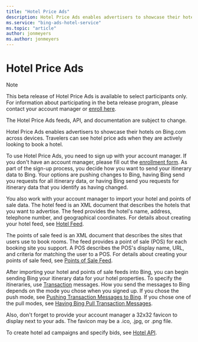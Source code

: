 ```yaml
---
title: "Hotel Price Ads"
description: Hotel Price Ads enables advertisers to showcase their hotels on Bing.com across devices.
ms.service: "bing-ads-hotel-service"
ms.topic: "article"
author: jonmeyers
ms.author: jonmeyers
---
```


# Hotel Price Ads

> [!NOTE]
> This beta release of Hotel Price Ads is available to select participants only. For information about participating in the beta release program, please contact your account manager or [enroll here](https://go.microsoft.com/fwlink/?linkid=2201950).
>
> The Hotel Price Ads feeds, API, and documentation are subject to change.

Hotel Price Ads enables advertisers to showcase their hotels on Bing.com across devices. Travelers can see hotel price ads when they are actively looking to book a hotel.

To use Hotel Price Ads, you need to sign up with your account manager. If you don't have an account manager, please fill out the [enrollment form](https://go.microsoft.com/fwlink/?linkid=2201950). As part of the sign-up process, you decide how you want to send your itinerary data to Bing. Your options are pushing changes to Bing, having Bing send you requests for all itinerary data, or having Bing send you requests for itinerary data that you identify as having changed. 

You also work with your account manager to import your hotel and points of sale data. The hotel feed is an XML document that describes the hotels that you want to advertise. The feed provides the hotel's name, address, telephone number, and geographical coordinates. For details about creating your hotel feed, see [Hotel Feed](../hotel-feed/hotel-feed.md).

The points of sale feed is an XML document that describes the sites that users use to book rooms. The feed provides a point of sale (POS) for each booking site you support. A POS describes the POS's display name, URL, and criteria for matching the user to a POS. For details about creating your points of sale feed, see [Points of Sale Feed](../pos-feed/pos-feed.md). 

After importing your hotel and points of sale feeds into Bing, you can begin sending Bing your itinerary data for your hotel properties. To specify the itineraries, use [Transaction](../transaction-message/transaction-message.md) messages. How you send the messages to Bing depends on the mode you chose when you signed up. If you chose the push mode, see [Pushing Transaction Messages to Bing](../transaction-message/push-transaction-message.md). If you chose one of the pull modes, see [Having Bing Pull Transaction Messages](../transaction-message/pull-transaction-message.md).

Also, don't forget to provide your account manager a 32x32 favicon to display next to your ads. The favicon may be a .ico, .jpg, or .png file.

To create hotel ad campaigns and specify bids, see [Hotel API](../hotel-service/hotel-api.md).
